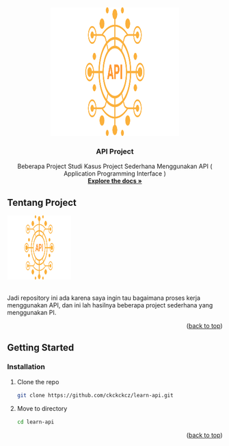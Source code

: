 <a name="readme-top"></a>

<!-- PROJECT LOGO -->
<br />
<div align="center">
  <a href="javascript:void(0)">
    <img src="img/api.svg" alt="Logo" width="300" height="300">
  </a>

  <h3 align="center">API Project</h3>

  <p align="center">
    Beberapa Project Studi Kasus Project Sederhana Menggunakan API ( Application Programming Interface )
    <br />
    <a href="https://github.com/ckckckcz/learn-api"><strong>Explore the docs »</strong></a>
  </p>
</div>

<!-- ABOUT THE PROJECT -->

## Tentang Project

<a href="javascript:void(0)">
    <img src="img/api.svg" alt="Logo" width="150" height="150">
</a>
<br><br>

Jadi repository ini ada karena saya ingin tau bagaimana proses kerja menggunakan API, dan ini lah hasilnya beberapa project sederhana yang menggunakan PI.

<p align="right">(<a href="#readme-top">back to top</a>)</p>

<!-- GETTING STARTED -->

## Getting Started

### Installation

1. Clone the repo
   ```sh
   git clone https://github.com/ckckckcz/learn-api.git
   ```
2. Move to directory

   ```sh
   cd learn-api
   ```

<p align="right">(<a href="#readme-top">back to top</a>)</p>

<!-- CONTRIBUTING -->
